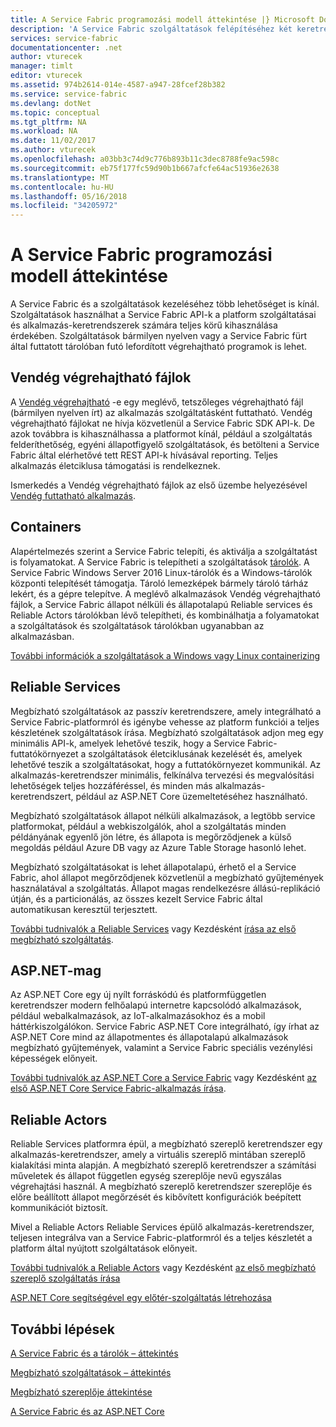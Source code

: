 ```yaml
---
title: A Service Fabric programozási modell áttekintése |} Microsoft Docs
description: 'A Service Fabric szolgáltatások felépítéséhez két keretrendszerek kínál: a szereplő keretrendszer és a szolgáltatások keretében. Különböző kompromisszumot alakítson ki az egyszerűség és vezérlő kínálnak.'
services: service-fabric
documentationcenter: .net
author: vturecek
manager: timlt
editor: vturecek
ms.assetid: 974b2614-014e-4587-a947-28fcef28b382
ms.service: service-fabric
ms.devlang: dotNet
ms.topic: conceptual
ms.tgt_pltfrm: NA
ms.workload: NA
ms.date: 11/02/2017
ms.author: vturecek
ms.openlocfilehash: a03bb3c74d9c776b893b11c3dec8788fe9ac598c
ms.sourcegitcommit: eb75f177fc59d90b1b667afcfe64ac51936e2638
ms.translationtype: MT
ms.contentlocale: hu-HU
ms.lasthandoff: 05/16/2018
ms.locfileid: "34205972"
---
```

# <a name="service-fabric-programming-model-overview"></a>A Service Fabric programozási modell áttekintése
A Service Fabric és a szolgáltatások kezeléséhez több lehetőséget is kínál. Szolgáltatások használhat a Service Fabric API-k a platform szolgáltatásai és alkalmazás-keretrendszerek számára teljes körű kihasználása érdekében. Szolgáltatások bármilyen nyelven vagy a Service Fabric fürt által futtatott tárolóban futó lefordított végrehajtható programok is lehet.

## <a name="guest-executables"></a>Vendég végrehajtható fájlok
A [Vendég végrehajtható](service-fabric-guest-executables-introduction.md) -e egy meglévő, tetszőleges végrehajtható fájl (bármilyen nyelven írt) az alkalmazás szolgáltatásként futtatható. Vendég végrehajtható fájlokat ne hívja közvetlenül a Service Fabric SDK API-k. De azok továbbra is kihasználhassa a platformot kínál, például a szolgáltatás felderíthetőség, egyéni állapotfigyelő szolgáltatások, és betölteni a Service Fabric által elérhetővé tett REST API-k hívásával reporting. Teljes alkalmazás életciklusa támogatási is rendelkeznek.

Ismerkedés a Vendég végrehajtható fájlok az első üzembe helyezésével [Vendég futtatható alkalmazás](service-fabric-deploy-existing-app.md).

## <a name="containers"></a>Containers
Alapértelmezés szerint a Service Fabric telepíti, és aktiválja a szolgáltatást is folyamatokat. A Service Fabric is telepítheti a szolgáltatások [tárolók](service-fabric-containers-overview.md). A Service Fabric Windows Server 2016 Linux-tárolók és a Windows-tárolók központi telepítését támogatja. Tároló lemezképek bármely tároló tárház lekért, és a gépre telepítve. A meglévő alkalmazások Vendég végrehajtható fájlok, a Service Fabric állapot nélküli és állapotalapú Reliable services és Reliable Actors tárolókban lévő telepítheti, és kombinálhatja a folyamatokat a szolgáltatások és szolgáltatások tárolókban ugyanabban az alkalmazásban.

[További információk a szolgáltatások a Windows vagy Linux containerizing](service-fabric-deploy-container.md)

## <a name="reliable-services"></a>Reliable Services
Megbízható szolgáltatások az passzív keretrendszere, amely integrálható a Service Fabric-platformról és igénybe vehesse az platform funkciói a teljes készletének szolgáltatások írása. Megbízható szolgáltatások adjon meg egy minimális API-k, amelyek lehetővé teszik, hogy a Service Fabric-futtatókörnyezet a szolgáltatások életciklusának kezelését és, amelyek lehetővé teszik a szolgáltatásokat, hogy a futtatókörnyezet kommunikál. Az alkalmazás-keretrendszer minimális, felkínálva tervezési és megvalósítási lehetőségek teljes hozzáféréssel, és minden más alkalmazás-keretrendszert, például az ASP.NET Core üzemeltetéséhez használható.

Megbízható szolgáltatások állapot nélküli alkalmazások, a legtöbb service platformokat, például a webkiszolgálók, ahol a szolgáltatás minden példányának egyenlő jön létre, és állapota is megőrződjenek a külső megoldás például Azure DB vagy az Azure Table Storage hasonló lehet.

Megbízható szolgáltatásokat is lehet állapotalapú, érhető el a Service Fabric, ahol állapot megőrződjenek közvetlenül a megbízható gyűjtemények használatával a szolgáltatás. Állapot magas rendelkezésre állású-replikáció útján, és a particionálás, az összes kezelt Service Fabric által automatikusan keresztül terjesztett.

[További tudnivalók a Reliable Services](service-fabric-reliable-services-introduction.md) vagy Kezdésként [írása az első megbízható szolgáltatás](service-fabric-reliable-services-quick-start.md).

## <a name="aspnet-core"></a>ASP.NET-mag
Az ASP.NET Core egy új nyílt forráskódú és platformfüggetlen keretrendszer modern felhőalapú internetre kapcsolódó alkalmazások, például webalkalmazások, az IoT-alkalmazásokhoz és a mobil háttérkiszolgálókon. Service Fabric ASP.NET Core integrálható, így írhat az ASP.NET Core mind az állapotmentes és állapotalapú alkalmazások megbízható gyűjtemények, valamint a Service Fabric speciális vezénylési képességek előnyeit.

[További tudnivalók az ASP.NET Core a Service Fabric](service-fabric-reliable-services-communication-aspnetcore.md) vagy Kezdésként [az első ASP.NET Core Service Fabric-alkalmazás írása](service-fabric-reliable-services-communication-aspnetcore.md).

## <a name="reliable-actors"></a>Reliable Actors
Reliable Services platformra épül, a megbízható szereplő keretrendszer egy alkalmazás-keretrendszer, amely a virtuális szereplő mintában szereplő kialakítási minta alapján. A megbízható szereplő keretrendszer a számítási műveletek és állapot független egység szereplője nevű egyszálas végrehajtási használ. A megbízható szereplő keretrendszer szereplője és előre beállított állapot megőrzését és kibővített konfigurációk beépített kommunikációt biztosít.

Mivel a Reliable Actors Reliable Services épülő alkalmazás-keretrendszer, teljesen integrálva van a Service Fabric-platformról és a teljes készletét a platform által nyújtott szolgáltatások előnyeit.

[További tudnivalók a Reliable Actors](service-fabric-reliable-actors-introduction.md) vagy Kezdésként [az első megbízható szereplő szolgáltatás írása](service-fabric-reliable-actors-get-started.md)


[ASP.NET Core segítségével egy előtér-szolgáltatás létrehozása](service-fabric-reliable-services-communication-aspnetcore.md)

## <a name="next-steps"></a>További lépések
[A Service Fabric és a tárolók – áttekintés](service-fabric-containers-overview.md)

[Megbízható szolgáltatások – áttekintés](service-fabric-reliable-services-introduction.md)

[Megbízható szereplője áttekintése](service-fabric-reliable-actors-introduction.md)

[A Service Fabric és az ASP.NET Core ](service-fabric-reliable-services-communication-aspnetcore.md)




